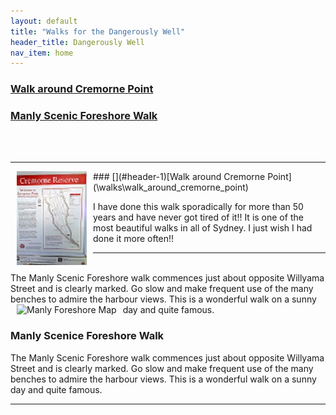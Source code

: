 ```yaml
---
layout: default
title: "Walks for the Dangerously Well"
header_title: Dangerously Well
nav_item: home
---
```





### [](#header-1)[Walk around Cremorne Point](\walks\walk_around_cremorne_point)
### [](#header-2)[Manly Scenic Foreshore Walk](\walks\manly_foreshore)

<br>
<br>
<hr>
<div class="container-fluid">
    <div class="row">
        <div class="col-md-2">
            <a href="\assets\img\cremorne_point\WalkAroundCremornePoint.jpg"><img align="left" src="\assets\img\cremorne_point\WalkAroundCremornePoint_112_150.jpg" hspace="10" title="Cremorne Point Map"></a> 
        </div>
        <div class="col-md-10">
            ### [](#header-1)[Walk around Cremorne Point](\walks\walk_around_cremorne_point)
            <p>I have done this walk sporadically for more than 50 years and have never got tired of it!! It is one of the most beautiful walks in all of Sydney. I just wish I had done it more often!!</p>
        </div>
    </div>
</div>
<hr>
<br>
<div class="container-fluid">
    <div class="row">
        <div class="col-md-2">
The Manly Scenic Foreshore walk commences just about opposite Willyama Street and is clearly marked. Go slow and make frequent use of the many benches to admire the harbour views. This is a wonderful walk on a sunny day and quite famous.
            <a href="\assets\img\manly_foreshore\map_manly_foreshore_walk.png"><img align="left" src="\assets\img\manly_foreshore\ap_manly_foreshore_walk_150_106.png" hspace="10" title="Manly Foreshore Map"></a> 
        </div>
        <div class="col-md-10">
            <h3>Manly Scenice Foreshore Walk</h3>
            <p>The Manly Scenic Foreshore walk commences just about opposite Willyama Street and is clearly marked. Go slow and make frequent use of the many benches to admire the harbour views. This is a wonderful walk on a sunny day and quite famous.</p>
        </div>
    </div>
</div>
<hr>

